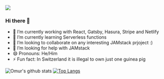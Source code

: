 ![](https://komarev.com/ghpvc/?username=your-github-omonmunduz&color=blue)
### Hi there 👋
- 🔭 I’m currently working with React, Gatsby, Hasura, Stripe and Netlify
- 🌱 I’m currently learning  Serverless functions
- 👯 I’m looking to collaborate on any interesting JAMstack prjoject :)
- 🤔 I’m looking for help with JAMstack
- 😄 Pronouns: He/Him
- ⚡ Fun fact: In Switzerland it is illegal to own just one guinea pig

![Omur's github stats](https://github-readme-stats.vercel.app/api?username=omonmunduz&show_icons=true&theme=tokyonight)
[![Top Langs](https://github-readme-stats.vercel.app/api/top-langs/?username=omonmunduz&layout=compact)](https://github.com/omonmunduz/github-readme-stats)

